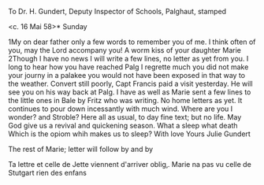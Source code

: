 To Dr. H. Gundert, Deputy Inspector of Schools, Palghaut, stamped 

 <c. 16 Mai 58>*
 Sunday

1My on dear father only a few words to remember you of me. I think often of you, may the Lord accompany you! A worm kiss of your daughter Marie 
2Though I have no news I will write a few lines, no letter as yet from you. I long to hear how you have reached Palg I regrette much you did not make your journy in a palakee you would not have been exposed in that way to the weather. Convert still poorly, Capt Francis paid a visit yesterday. He will see you on his way back at Palg. I have as well as Marie sent a few lines to the little ones in Bale by Fritz who was writing. No home letters as yet. It continues to pour down incessantly with much wind. Where are you I wonder? and Stroble? Here all as usual, to day fine text; but no life. May God give us a revival and quickening season. What a sleep what death Which is the opiom whih makes us to sleep? With love
 Yours Julie Gundert

The rest of Marie; letter will follow by and by

Ta lettre et celle de Jette viennent d'arriver oblig‚. Marie na pas vu celle de Stutgart rien des enfans

